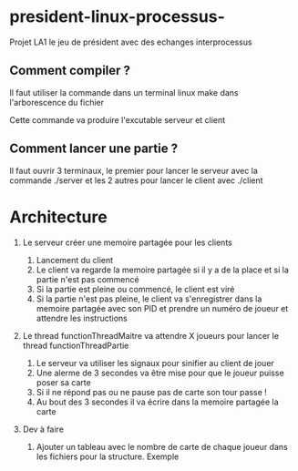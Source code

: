 # president-linux-processus-

Projet LA1 le jeu de président avec des echanges interprocessus

## Comment compiler ? 

Il faut utiliser la commande dans un terminal linux make dans l'arborescence du fichier

Cette commande va produire l'excutable serveur et client

## Comment lancer une partie ? 

Il faut ouvrir 3 terminaux, le premier pour lancer le serveur avec la commande ./server et les 2 autres pour lancer le client avec ./client


# Architecture 

1. Le serveur créer une memoire partagée pour les clients

   1. Lancement du client 
   2. Le client va regarde la memoire partagée si il y a de la place et si la partie n'est pas commencé
   3. Si la partie est pleine ou commencé, le client est viré
   4. Si la partie n'est pas pleine, le client va s'enregistrer dans la memoire partagée avec son PID et prendre un numéro de joueur et attendre les instructions


2. Le thread functionThreadMaitre va attendre X joueurs pour lancer le thread functionThreadPartie
   
    1. Le serveur va utiliser les signaux pour sinifier au client de jouer 
    2. Une alerme de 3 secondes va être mise pour que le joueur puisse poser sa carte
    3. Si il ne répond pas ou ne pause pas de carte son tour passe ! 
    4. Au bout des 3 secondes il va écrire dans la memoire partagée la carte 



3. Dev à faire 
   1. Ajouter un tableau avec le nombre de carte de chaque joueur dans les fichiers pour la structure. 
   Exemple 
